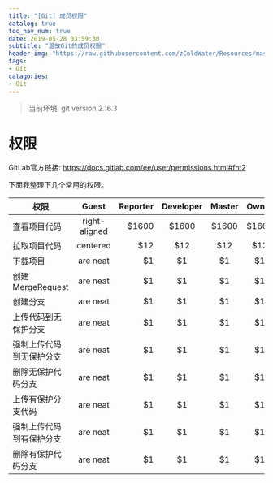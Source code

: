```yaml
---
title: "[Git] 成员权限"
catalog: true
toc_nav_num: true
date: 2019-05-28 03:59:30
subtitle: "温故Git的成员权限"
header-img: "https://raw.githubusercontent.com/zColdWater/Resources/master/Images/man_smoking.jpg"
tags:
- Git
catagories:
- Git
---
```


> 当前环境: git version 2.16.3

权限
=======

GitLab官方链接: https://docs.gitlab.com/ee/user/permissions.html#fn:2

下面我整理下几个常用的权限。

| 权限        | Guest           | Reporter  | Developer | Master | Owner
| ------------- |:-------------:| -----:| :----------:|:--------:|:------:|
| 查看项目代码      | right-aligned | $1600 |   $1600 | $1600 | $1600 |
| 拉取项目代码      | centered      |   $12 |     $12 |     $12 |   $12 |
| 下载项目 | are neat      |    $1 |      $1 |     $1 |    $1 |
| 创建MergeRequest | are neat      |    $1 |      $1 |     $1 |    $1 |
| 创建分支 | are neat      |    $1 |      $1 |     $1 |    $1 |
| 上传代码到无保护分支 | are neat      |    $1 |      $1 |     $1 |    $1 |
| 强制上传代码到无保护分支 | are neat      |    $1 |      $1 |     $1 |    $1 |
| 删除无保护代码分支 | are neat      |    $1 |      $1 |     $1 |    $1 |
| 上传有保护分支代码 | are neat      |    $1 |      $1 |     $1 |    $1 |
| 强制上传代码到有保护分支 | are neat      |    $1 |      $1 |     $1 |    $1 |
| 删除有保护代码分支 | are neat      |    $1 |      $1 |     $1 |    $1 |



